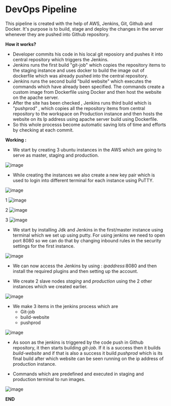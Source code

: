 # DevOps Pipeline
This pipeline is created with the help of AWS, Jenkins, Git, Github and Docker. 
It's purpose is to build, stage and deploy the changes in the server whenever they are pushed into Github repository.

**How it works?**
- Developer commits his code in his local git reposiory and pushes it into central repository which triggers the Jenkins. 
- Jenkins runs the first build "git-job" which copies the repository items to the staging instance and uses docker to build the image out of dockerfile which was already pushed into the central repository.
- Jenkins runs the second build "build website" which executes the commands which have already been specified. The commands create a custom image from Dockerfile using Docker and then host the website on the apache server.
- After the site has been checked , Jenkins runs third build which is "pushprod" , which copies all the repository items from central repository to the workspace on Production instance and then hosts the website on its Ip address using apache server build using Dockerfile. 
- So this whole processs become automatic saving lots of time and efforts by checking at each commit.


**Working :** 

- We start by creating 3 ubuntu instances in the AWS which are going to serve as master, staging and production.

![image](https://user-images.githubusercontent.com/63492805/165736868-4e2d92ab-1407-49ab-9605-0a96666f6b3f.png)


- While creating the instances we also create a new key pair which is used to login into different terminal for each instance using PuTTY.

![image](https://user-images.githubusercontent.com/63492805/165737069-e75566dc-8432-4ddf-b302-7bcdb72bfda8.png)

1
![image](https://user-images.githubusercontent.com/63492805/165738795-d239d28d-a4db-4e92-8760-00a0a013a520.png)

2
![image](https://user-images.githubusercontent.com/63492805/165738815-cbb16870-fab3-45dc-babf-a3103da4a099.png)

3
![image](https://user-images.githubusercontent.com/63492805/165738852-cfc3166a-0fbd-4227-8a6f-946de8f76008.png)


- We start by installing Jdk and Jenkins in the first/master instance using terminal which we set up using putty. For using jenkins we need to open port 8080 so we can do that by changing inbound rules in the security settings for the first instance.

![image](https://user-images.githubusercontent.com/63492805/165736943-c01169f1-5ef7-4194-a7a4-d81457bb15d1.png)


- We can now access the Jenkins by using : _ipaddress_:8080 and then install the required plugins and then setting up the account.

- We create 2 slave nodes _staging_ and _production_ using the 2 other instances which we created earlier.

![image](https://user-images.githubusercontent.com/63492805/165737287-bec0594d-197c-4c0d-8616-e58050e686cc.png)

- We make 3 items in the jenkins process which are 
  - Git-job
  - build-website
  - pushprod

![image](https://user-images.githubusercontent.com/63492805/165737145-b0608413-8632-42a2-803a-1681220c7be8.png)

- As soon as the jenkins is triggered by the code push in Github repository, it then starts building _git-job_. If it is a success then it builds _build-website_ and if that is also a success it build _pushprod_ which is its final build after which website can be seen running on the ip address of production instance.

- Commands which are predefined and executed in staging and production terminal to run images.

![image](https://user-images.githubusercontent.com/63492805/165737589-f5d7c934-9e9b-430e-88c9-53470e845f4f.png)


__END__
